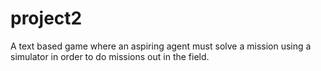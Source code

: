 # project2
A text based game where an aspiring agent must solve a mission using a simulator in order to do missions out in the field.
